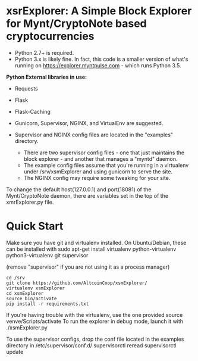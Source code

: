 xsrExplorer: A Simple Block Explorer for Mynt/CryptoNote based cryptocurrencies
=========================
* Python 2.7+ is required.
* Python 3.x is likely fine.  In fact, this code is a smaller version of what's running on https://explorer.myntpulse.com - which runs Python 3.5.

**Python External libraries in use:**
* Requests
* Flask
* Flask-Caching 

* Gunicorn, Supervisor, NGINX, and VirtualEnv are suggested.
* Supervisor and NGINX config files are located in the "examples" directory.  
  * There are two supervisor config files - one that just maintains the block explorer - and another that manages a "myntd" daemon.
  * The example config files assume that you're running in a virtualenv under /srv/xsmExplorer and using gunicorn to serve the site.
  * The NGINX config may require some tweaking for your site.

To change the default host(127.0.0.1) and port(18081) of the Mynt/CryptoNote daemon, there are variables set in the top of the xmrExplorer.py file.

Quick Start
==========================

Make sure you have git and virtualenv installed.  On Ubuntu/Debian, these can be installed with 
    sudo apt-get install virtualenv python-virtualenv python3-virtualenv git supervisor

(remove "supervisor" if you are not using it as a process manager)


    cd /srv
    git clone https://github.com/AltcoinCoop/xsmExplorer/
    virtualenv xsmExplorer
    cd xsmExplorer
    source bin/activate
    pip install -r requirements.txt

 If you're having trouble with the virtualenv, use the one provided 
    source venve/Scripts/activate
To run the explorer in debug mode, launch it with ./xsmExplorer.py

To use the supervisor configs, drop the conf file located in the examples directory in /etc/supervisor/conf.d/
    supervisorctl reread
    supervisorctl update

